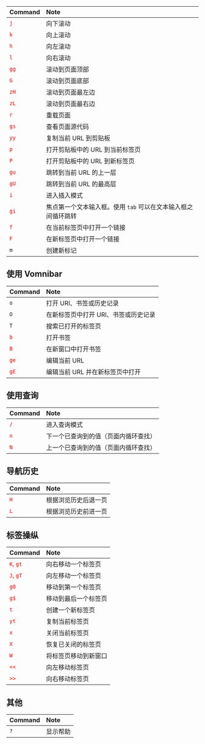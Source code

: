 <table>
<thead><tr>
<th align="left">Command</th>
<th align="left">Note</th>
</tr></thead>
<tbody>
<tr>
<td align="left" style='color:red'>
<code>j</code>
</td>
<td align="left">向下滚动</td>
</tr>
<tr>
<td align="left" style='color:red'>
<code>k</code>
</td>
<td align="left">向上滚动</td>
</tr>
<tr>
<td align="left" style='color:red'><code>h</code></td>
<td align="left">向左滚动</td>
</tr>
<tr>
<td align="left" style='color:red'><code>l</code></td>
<td align="left">向右滚动</td>
</tr>
<tr>
<td align="left" style='color:red'><code>gg</code></td>
<td align="left">滚动到页面顶部</td>
</tr>
<tr>
<td align="left" style='color:red'><code>G</code></td>
<td align="left">滚动到页面底部</td>
</tr>
<tr>
<td align="left" style='color:red'><code>zH</code></td>
<td align="left">滚动到页面最左边</td>
</tr>
<tr>
<td align="left" style='color:red'><code>zL</code></td>
<td align="left">滚动到页面最右边</td>
</tr>
<tr>
<td align="left" style='color:red'><code>r</code></td>
<td align="left">重载页面</td>
</tr>
<tr>
<td align="left" style='color:red'><code>gs</code></td>
<td align="left">查看页面源代码</td>
</tr>
<tr>
<td align="left" style='color:red'><code>yy</code></td>
<td align="left">复制当前 URL 到剪贴板</td>
</tr>
<tr>
<td align="left" style='color:red'><code>p</code></td>
<td align="left">打开剪贴板中的 URL 到当前标签页</td>
</tr>
<tr>
<td align="left" style='color:red'><code>P</code></td>
<td align="left">打开剪贴板中的 URL 到新标签页</td>
</tr>
<tr>
<td align="left" style='color:red'><code>gu</code></td>
<td align="left">跳转到当前 URL 的上一层</td>
</tr>
<tr>
<td align="left" style='color:red'><code>gU</code></td>
<td align="left">跳转到当前 URL 的最高层</td>
</tr>
<tr>
<td align="left" style='color:red'><code>i</code></td>
<td align="left">进入插入模式</td>
</tr>
<tr>
<td align="left" style='color:red'><code>gi</code></td>
<td align="left">焦点第一个文本输入框。使用 <code>tab</code> 可以在文本输入框之间循环跳转</td>
</tr>
<tr>
<td align="left" style='color:red'><code>f</code></td>
<td align="left">在当前标签页中打开一个链接</td>
</tr>
<tr>
<td align="left" style='color:red'><code>F</code></td>
<td align="left">在新标签页中打开一个链接</td>
</tr>
<tr>
<td align="left"><code>m</code></td>
<td align="left">创建新标记</td>
</tr>
</tbody>
</table>
<h2>使用 Vomnibar</h2>
<table>
<thead><tr>
<th align="left">Command</th>
<th align="left">Note</th>
</tr></thead>
<tbody>
<tr>
<td align="left"><code>o</code></td>
<td align="left">打开 URl、书签或历史记录</td>
</tr>
<tr>
<td align="left"><code>O</code></td>
<td align="left">在新标签页中打开 URl、书签或历史记录</td>
</tr>
<tr>
<td align="left"><code>T</code></td>
<td align="left">搜索已打开的标签页</td>
</tr>
<tr>
<td align="left" style='color:red'><code>b</code></td>
<td align="left">打开书签</td>
</tr>
<tr>
<td align="left" style='color:red'><code>B</code></td>
<td align="left">在新窗口中打开书签</td>
</tr>
<tr>
<td align="left" style='color:red'><code>ge</code></td>
<td align="left">编辑当前 URL</td>
</tr>
<tr>
<td align="left" style='color:red'><code>gE</code></td>
<td align="left">编辑当前 URL 并在新标签页中打开</td>
</tr>
</tbody>
</table>
<h2>使用查询</h2>
<table>
<thead><tr>
<th align="left">Command</th>
<th align="left">Note</th>
</tr></thead>
<tbody>
<tr>
<td align="left" style='color:red'><code>/</code></td>
<td align="left">进入查询模式</td>
</tr>
<tr>
<td align="left" style='color:red'><code>n</code></td>
<td align="left">下一个已查询到的值（页面内循环查找）</td>
</tr>
<tr>
<td align="left" style='color:red'><code>N</code></td>
<td align="left">上一个已查询到的值（页面内循环查找）</td>
</tr>
</tbody>
</table>
<h2>导航历史</h2>
<table>
<thead><tr>
<th align="left">Command</th>
<th align="left">Note</th>
</tr></thead>
<tbody>
<tr>
<td align="left" style='color:red'><code>H</code></td>
<td align="left">根据浏览历史后退一页</td>
</tr>
<tr>
<td align="left" style='color:red'><code>L</code></td>
<td align="left">根据浏览历史前进一页</td>
</tr>
</tbody>
</table>
<h2>标签操纵</h2>
<table>
<thead><tr>
<th align="left">Command</th>
<th align="left">Note</th>
</tr></thead>
<tbody>
<tr>
<td align="left" style='color:red'>
<code>K</code>, <code>gt</code>
</td>
<td align="left">向右移动一个标签页</td>
</tr>
<tr>
<td align="left" style='color:red'>
<code>J</code>, <code>gT</code>
</td>
<td align="left">向左移动一个标签页</td>
</tr>
<tr>
<td align="left" style='color:red'><code>g0</code></td>
<td align="left">移动到第一个标签页</td>
</tr>
<tr>
<td align="left" style='color:red'><code>g$</code></td>
<td align="left">移动到最后一个标签页</td>
</tr>
<tr>
<td align="left" style='color:red'><code>t</code></td>
<td align="left">创建一个新标签页</td>
</tr>
<tr>
<td align="left" style='color:red'><code>yt</code></td>
<td align="left">复制当前标签页</td>
</tr>
<tr>
<td align="left" style='color:red'><code>x</code></td>
<td align="left">关闭当前标签页</td>
</tr>
<tr>
<td align="left" style='color:red'><code>X</code></td>
<td align="left">恢复已关闭的标签页</td>
</tr>
<tr>
<td align="left" style='color:red'><code>W</code></td>
<td align="left">将标签页移动到新窗口</td>
</tr>
<tr>
<td align="left" style='color:red'><code>&lt;&lt;</code></td>
<td align="left">向左移动标签页</td>
</tr>
<tr>
<td align="left" style='color:red'><code>&gt;&gt;</code></td>
<td align="left">向右移动标签页</td>
</tr>
</tbody>
</table>
<h2>其他</h2>
<table>
<thead><tr>
<th align="left">Command</th>
<th align="left">Note</th>
</tr></thead>
<tbody><tr>
<td align="left"><code>?</code></td>
<td align="left">显示帮助</td>
</tr></tbody>
</table>